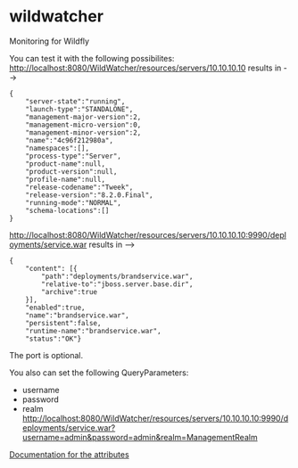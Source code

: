 # wildwatcher
Monitoring for Wildfly

You can test it with the following possibilites:
[http://localhost:8080/WildWatcher/resources/servers/10.10.10.10](http://localhost:8080/WildWatcher/resources/servers/10.10.10.10)
results in -->
```
{
	"server-state":"running",
	"launch-type":"STANDALONE",
	"management-major-version":2,
	"management-micro-version":0,
	"management-minor-version":2,
	"name":"4c96f212980a",
	"namespaces":[],
	"process-type":"Server",
	"product-name":null,
	"product-version":null,
	"profile-name":null,
	"release-codename":"Tweek",
	"release-version":"8.2.0.Final",
	"running-mode":"NORMAL",
	"schema-locations":[]
}
```

[http://localhost:8080/WildWatcher/resources/servers/10.10.10.10:9990/deployments/service.war](http://localhost:8080/WildWatcher/resources/servers/10.10.10.10:9990/deployments/service.war)
results in -->
```
{
	"content": [{
		"path":"deployments/brandservice.war",
		"relative-to":"jboss.server.base.dir",
		"archive":true
	}],
	"enabled":true,
	"name":"brandservice.war",
	"persistent":false,
	"runtime-name":"brandservice.war",
	"status":"OK"}
```

The port is optional.

You also can set the following QueryParameters:
- username
- password
- realm
[http://localhost:8080/WildWatcher/resources/servers/10.10.10.10:9990/deployments/service.war?username=admin&password=admin&realm=ManagementRealm](http://localhost:8080/WildWatcher/resources/servers/10.10.10.10:9990/deployments/service.war?username=admin&password=admin&realm=ManagementRealm)

[Documentation for the attributes](http://wildscribe.github.io/Wildfly/8.0.0.Final)


